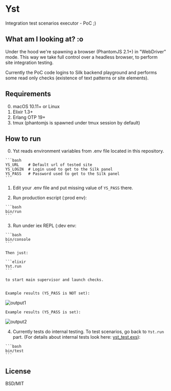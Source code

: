 # Yst

Integration test scenarios executor - PoC ;)


## What am I looking at? :o

Under the hood we're spawning a browser (PhantomJS 2.1+) in "WebDriver" mode.
This way we take full control over a headless browser, to perform site integration testing.

Currently the PoC code logins to Silk backend playground and performs some read only checks (existence of text patterns or site elements).


## Requirements

  0. macOS 10.11+ or Linux
  1. Elixir 1.3+
  2. Erlang OTP 19+
  3. tmux (phantomjs is spawned under tmux session by default)


## How to run

  0. Yst reads environment variables from .env file located in this repository.

    ```bash
    YS_URL    # Default url of tested site
    YS_LOGIN  # Login used to get to the Silk panel
    YS_PASS   # Password used to get to the Silk panel
    ```

  1. Edit your .env file and put missing value of `YS_PASS` there.

  2. Run production escript (:prod env):

    ```bash
    bin/run
    ```

  3. Run under iex REPL (:dev env:

    ```bash
    bin/console
    ```

    Then just:

    ```elixir
    Yst.run
    ```

    to start main supervisor and launch checks.


    Example results (YS_PASS is NOT set):

![output1](http://s.verknowsys.com/5784efcc180134f5b1399027b5dd356e.png)


    Example results (YS_PASS is set):

![output2](http://s.verknowsys.com/ce0552cde39f3f9baad91ed788c7413e.png)


  4. Currently tests do internal testing. To test scenarios, go back to `Yst.run` part. (For details about internal tests look here: [yst_test.exs](https://github.com/centrahq/yst/blob/master/test/yst_test.exs)):

    ```bash
    bin/test
    ```

## License

BSD/MIT
